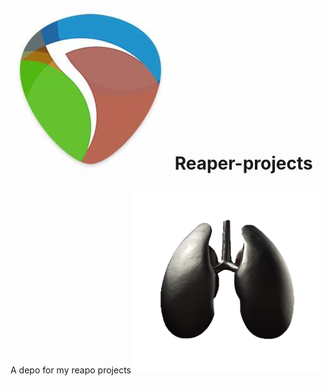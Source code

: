 ﻿# ![alt text](OIP.jpeg) Reaper-projects
A depo for my reapo projects
<img src="ironlung.png"  width="300" height="300">
